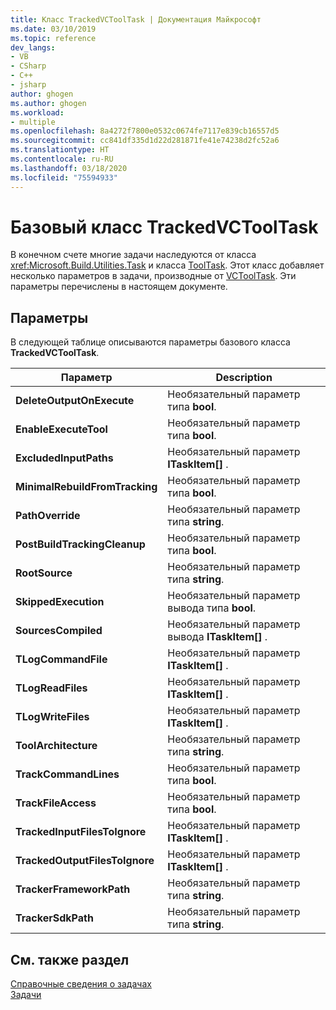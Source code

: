 ```yaml
---
title: Класс TrackedVCToolTask | Документация Майкрософт
ms.date: 03/10/2019
ms.topic: reference
dev_langs:
- VB
- CSharp
- C++
- jsharp
author: ghogen
ms.author: ghogen
ms.workload:
- multiple
ms.openlocfilehash: 8a4272f7800e0532c0674fe7117e839cb16557d5
ms.sourcegitcommit: cc841df335d1d22d281871fe41e74238d2fc52a6
ms.translationtype: HT
ms.contentlocale: ru-RU
ms.lasthandoff: 03/18/2020
ms.locfileid: "75594933"
---
```

# <a name="trackedvctooltask-base-class"></a>Базовый класс TrackedVCToolTask

В конечном счете многие задачи наследуются от класса <xref:Microsoft.Build.Utilities.Task> и класса [ToolTask](/dotnet/api/microsoft.build.utilities.tooltask). Этот класс добавляет несколько параметров в задачи, производные от [VCToolTask](../msbuild/vctooltask-base-class.md). Эти параметры перечислены в настоящем документе.

## <a name="parameters"></a>Параметры

В следующей таблице описываются параметры базового класса **TrackedVCToolTask**.

|Параметр|Description|
|---------------|-----------------|
|**DeleteOutputOnExecute**|Необязательный параметр типа **bool**.|
|**EnableExecuteTool**|Необязательный параметр типа **bool**.|
|**ExcludedInputPaths**|Необязательный параметр **ITaskItem[]** .|
|**MinimalRebuildFromTracking**|Необязательный параметр типа **bool**.|
|**PathOverride**|Необязательный параметр типа **string**.|
|**PostBuildTrackingCleanup**|Необязательный параметр типа **bool**.|
|**RootSource**|Необязательный параметр типа **string**.|
|**SkippedExecution**|Необязательный параметр вывода типа **bool**.|
|**SourcesCompiled**|Необязательный параметр вывода **ITaskItem[]** .|
|**TLogCommandFile**|Необязательный параметр **ITaskItem[]** .|
|**TLogReadFiles**|Необязательный параметр **ITaskItem[]** .|
|**TLogWriteFiles**|Необязательный параметр **ITaskItem[]** .|
|**ToolArchitecture**|Необязательный параметр типа **string**.|
|**TrackCommandLines**|Необязательный параметр типа **bool**.|
|**TrackFileAccess**|Необязательный параметр типа **bool**.|
|**TrackedInputFilesToIgnore**|Необязательный параметр **ITaskItem[]** .|
|**TrackedOutputFilesToIgnore**|Необязательный параметр **ITaskItem[]** .|
|**TrackerFrameworkPath**|Необязательный параметр типа **string**.|
|**TrackerSdkPath**|Необязательный параметр типа **string**.|

## <a name="see-also"></a>См. также раздел

[Справочные сведения о задачах](../msbuild/msbuild-task-reference.md)<br/>
[Задачи](../msbuild/msbuild-tasks.md)

